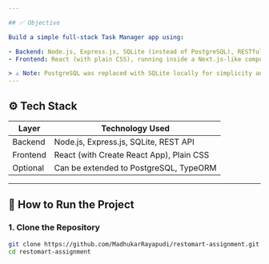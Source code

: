 ```yaml
---

## ✅ Objective

Build a simple full-stack Task Manager app using:

- Backend: Node.js, Express.js, SQLite (instead of PostgreSQL), RESTful API.
- Frontend: React (with plain CSS), running inside a Next.js-like component structure.

> ⚠️ Note: PostgreSQL was replaced with SQLite locally for simplicity and easier setup. Logic remains the same.
---
```


## ⚙️ Tech Stack

| Layer     | Technology Used                                      |
|-----------|------------------------------------------------------|
| Backend   | Node.js, Express.js, SQLite, REST API                |
| Frontend  | React (with Create React App), Plain CSS             |
| Optional  | Can be extended to PostgreSQL, TypeORM               |

---

## 🚀 How to Run the Project

### 1. Clone the Repository

```bash
git clone https://github.com/MadhukarRayapudi/restomart-assignment.git
cd restomart-assignment
